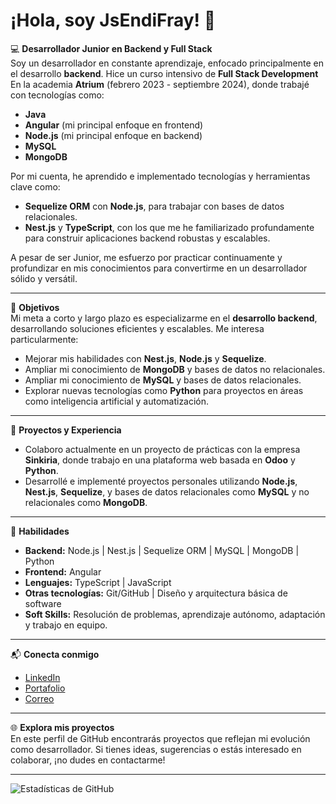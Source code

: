 # ¡Hola, soy JsEndiFray! 👋

💻 **Desarrollador Junior en Backend y Full Stack**  
Soy un desarrollador en constante aprendizaje, enfocado principalmente en el desarrollo **backend**. Hice un curso intensivo de **Full Stack Development** En la academia **Atrium** (febrero 2023 - septiembre 2024), donde trabajé con tecnologías como:
- **Java**  
- **Angular** (mi principal enfoque en frontend)  
- **Node.js** (mi principal enfoque en backend)  
- **MySQL**  
- **MongoDB**  

Por mi cuenta, he aprendido e implementado tecnologías y herramientas clave como:
- **Sequelize ORM** con **Node.js**, para trabajar con bases de datos relacionales.
- **Nest.js** y **TypeScript**, con los que me he familiarizado profundamente para construir aplicaciones backend robustas y escalables.

A pesar de ser Junior, me esfuerzo por practicar continuamente y profundizar en mis conocimientos para convertirme en un desarrollador sólido y versátil.

---

🎯 **Objetivos**  
Mi meta a corto y largo plazo es especializarme en el **desarrollo backend**, desarrollando soluciones eficientes y escalables. Me interesa particularmente:
- Mejorar mis habilidades con **Nest.js**, **Node.js** y **Sequelize**.
- Ampliar mi conocimiento de **MongoDB** y bases de datos no relacionales.
- Ampliar mi conocimiento de **MySQL** y bases de datos relacionales.
- Explorar nuevas tecnologías como **Python** para proyectos en áreas como inteligencia artificial y automatización.

---

🚀 **Proyectos y Experiencia**  
- Colaboro actualmente en un proyecto de prácticas con la empresa **Sinkiria**, donde trabajo en una plataforma web basada en **Odoo** y **Python**.
- Desarrollé e implementé proyectos personales utilizando **Node.js**, **Nest.js**, **Sequelize**, y bases de datos relacionales como **MySQL** y no relacionales como **MongoDB**.

---

🌟 **Habilidades**  
- **Backend:** Node.js | Nest.js | Sequelize ORM | MySQL | MongoDB | Python  
- **Frontend:** Angular  
- **Lenguajes:** TypeScript | JavaScript
- **Otras tecnologías:** Git/GitHub | Diseño y arquitectura básica de software  
- **Soft Skills:** Resolución de problemas, aprendizaje autónomo, adaptación y trabajo en equipo.

---

📬 **Conecta conmigo**  
- [LinkedIn](https://www.linkedin.com/in/endifray/)  
- [Portafolio](Proximamente)  
- [Correo](endifmv@gmail.com)  

---

🌐 **Explora mis proyectos**  
En este perfil de GitHub encontrarás proyectos que reflejan mi evolución como desarrollador. Si tienes ideas, sugerencias o estás interesado en colaborar, ¡no dudes en contactarme!

---

![Estadísticas de GitHub](https://github-readme-stats.vercel.app/api?username=JsEndiFray&show_icons=true&theme=radical)
